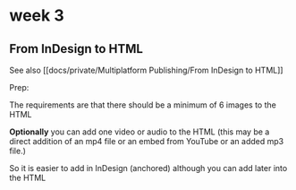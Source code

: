 # week 3
## From InDesign to HTML

See also [[docs/private/Multiplatform Publishing/From InDesign to HTML]]

Prep:

The requirements are that there should be  a minimum of 6 images to the HTML

**Optionally** you can add one video or audio to the HTML (this may be a direct addition of an mp4 file or an embed from YouTube or an added mp3 file.)

So it is easier to add in InDesign (anchored) although you can add later into the HTML
